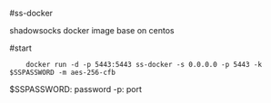 #ss-docker

shadowsocks docker image base on centos

#start

```
	docker run -d -p 5443:5443 ss-docker -s 0.0.0.0 -p 5443 -k $SSPASSWORD -m aes-256-cfb
```

$SSPASSWORD: password
-p:  port
